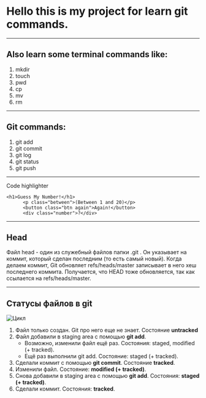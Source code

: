 # Hello this is my project for learn git commands.
---
## Also learn some terminal commands like:
1. mkdir
2. touch
3. pwd
4. cp
5. mv
6. rm
---
## Git commands:
1. git add
2. git commit
3. git log
4. git status
5. git push
---
Code highlighter
```
<h1>Guess My Number!</h1>
      <p class="between">(Between 1 and 20)</p>
      <button class="btn again">Again!</button>
      <div class="number">?</div>
```
---
## Head
Файл head - один из служебный файлов папки .git . Он указывает на коммит, который сделан последним (то есть самый новый). 
Когда делаем коммит, Git обновляет refs/heads/master записывает в него хеш последнего коммита. Получается, что HEAD тоже обновляется, так как ссылается на refs/heads/master.

---
## Статусы файлов в git
![Цикл](https://pictures.s3.yandex.net/resources/M2_T5_1686651284.png)
1. Файл только создан. Git про него еще не знает. Состояние **untracked**
2. Файл добавили в staging area с помощью **git add**.
   - Возможно, изменили файл ещё раз. Состояния: staged, modified (+ tracked).
   - Ещё раз выполнили git add. Состояние: staged (+ tracked).
3. Сделали коммит с помощью **git commit**. Состояние **tracked**.
4. Изменили файл. Состояние: **modified (+ tracked)**.
5. Снова добавили в staging area с помощью **git add**. Состояния: **staged (+ tracked)**.
6. Сделали коммит. Состояния: **tracked**.


